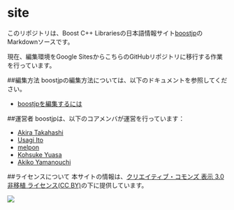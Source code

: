 site
====

このリポジトリは、Boost C++ Librariesの日本語情報サイト[boostjp](http://boostjp.github.io/)のMarkdownソースです。

現在、編集環境をGoogle SitesからこちらのGitHubリポジトリに移行する作業を行っています。


##編集方法
boostjpの編集方法については、以下のドキュメントを参照してください。

* [boostjpを編集するには](/editors_doc/start_editing.md)


##運営者
boostjpは、以下のコアメンバが運営を行っています：

* [Akira Takahashi](https://github.com/faithandbrave/)
* [Usagi Ito](https://github.com/usagi)
* [melpon](https://github.com/melpon)
* [Kohsuke Yuasa](https://github.com/hotwatermorning)
* [Akiko Yamanouchi](https://github.com/h-sao)


##ライセンスについて
本サイトの情報は、[クリエイティブ・コモンズ 表示 3.0 非移植 ライセンス(CC BY)](http://creativecommons.org/licenses/by/3.0/)の下に提供しています。

![](http://i.creativecommons.org/l/by/3.0/88x31.png)

